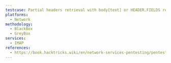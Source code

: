 ```yaml
---
testcase: Partial headers retrieval with body[text] or HEADER.FIELDS requests (e.g., subject/from)
platforms: 
  - Network
methodology: 
  - BlackBox
  - GreyBox
services:
  - IMAP
references:
  - https://book.hacktricks.wiki/en/network-services-pentesting/pentesting-imap.html
---
```

